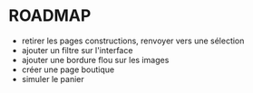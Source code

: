 # ROADMAP

- retirer les pages constructions, renvoyer vers une sélection
- ajouter un filtre sur l'interface
- ajouter une bordure flou sur les images
- créer une page boutique
- simuler le panier